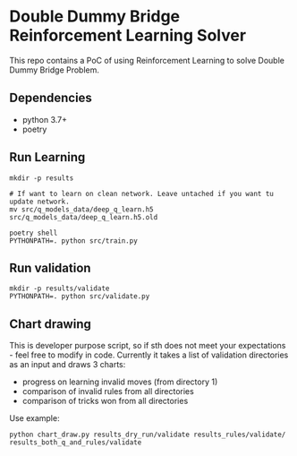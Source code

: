 # Double Dummy Bridge Reinforcement Learning Solver

This repo contains a PoC of using Reinforcement Learning to solve Double Dummy Bridge Problem.

## Dependencies

- python 3.7+
- poetry

## Run Learning

```
mkdir -p results

# If want to learn on clean network. Leave untached if you want tu update network.
mv src/q_models_data/deep_q_learn.h5 src/q_models_data/deep_q_learn.h5.old

poetry shell
PYTHONPATH=. python src/train.py
```

## Run validation

```
mkdir -p results/validate
PYTHONPATH=. python src/validate.py
```

## Chart drawing

This is developer purpose script, so if sth does not meet your expectations - feel free to modify in code. Currently it takes a list of validation directories as an input and draws 3 charts:

- progress on learning invalid moves (from directory 1)
- comparison of invalid rules from all directories
- comparison of tricks won from all directories

Use example:

```
python chart_draw.py results_dry_run/validate results_rules/validate/ results_both_q_and_rules/validate
```
